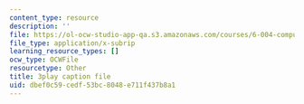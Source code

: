 ```yaml
---
content_type: resource
description: ''
file: https://ol-ocw-studio-app-qa.s3.amazonaws.com/courses/6-004-computation-structures-spring-2017/dbef0c59cedf53bc8048e711f437b8a1_CcInkh1mKZA.vtt
file_type: application/x-subrip
learning_resource_types: []
ocw_type: OCWFile
resourcetype: Other
title: 3play caption file
uid: dbef0c59-cedf-53bc-8048-e711f437b8a1
---
```

